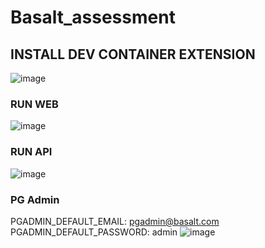 # Basalt_assessment

## INSTALL DEV CONTAINER EXTENSION
![image](https://github.com/FranklinMonro/Basalt_assessment/assets/34055502/71066790-0398-4018-ba64-3965d9a2de23)

### RUN WEB
![image](https://github.com/FranklinMonro/Basalt_assessment/assets/34055502/2304bde4-27b2-4b87-ba75-3e82d96bec3e)

### RUN API
![image](https://github.com/FranklinMonro/Basalt_assessment/assets/34055502/456733e5-5c03-4498-a27e-a3b7aa49bb42)

### PG Admin
PGADMIN_DEFAULT_EMAIL: pgadmin@basalt.com\
PGADMIN_DEFAULT_PASSWORD: admin
![image](https://github.com/FranklinMonro/Basalt_assessment/assets/34055502/f2818e32-5be1-462c-bb57-5e42aa91d19f)

